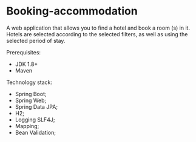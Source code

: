 # Booking-accommodation

A web application that allows you to find a hotel and book a room (s) in it. Hotels are selected according to the selected filters, as well as using the selected period of stay. 

Prerequisites:
* JDK 1.8+
* Maven

Technology stack:
* Spring Boot;
* Spring Web;
* Spring Data JPA;
* H2;
* Logging SLF4J;
* Mapping;
* Bean Validation;
